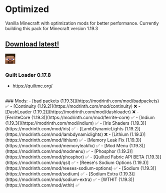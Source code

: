 # Optimized
Vanilla Minecraft with optimization mods for better performance. Currently building this pack for Minecraft version 1.19.3

## [Download latest!](https://github.com/v3eil/Optimized/blob/main/optimized_20221220.zip)

![I'm Steve!](steve_32px.png)

### Quilt Loader 0.17.8

- https://quiltmc.org/
<br>
### Mods:
- [bad packets (1.19.3)](https://modrinth.com/mod/badpackets) ✅
- [Continuity (1.19.2)](https://modrinth.com/mod/continuity) ❌
- [DashLoader (1.19.2)](https://modrinth.com/mod/dashloader) ❌
- [FerriteCore (1.19.3)](https://modrinth.com/mod/ferrite-core) ✅
- [Indium (1.19.3)](https://modrinth.com/mod/indium) ✅
- [Iris Shaders (1.19.3)](https://modrinth.com/mod/iris) ✅
- [LambDynamicLights (1.19.2)](https://modrinth.com/mod/lambdynamiclights) ❌
- [Lithium (1.19.3)](https://modrinth.com/mod/lithium) ✅
- [Memory Leak Fix (1.19.3)](https://modrinth.com/mod/memoryleakfix) ✅
- [Mod Menu (1.19.3)](https://modrinth.com/mod/modmenu) ✅
- [Phosphor (1.19.3)](https://modrinth.com/mod/phosphor) ✅
- [Quilted Fabric API BETA (1.19.3)](https://modrinth.com/mod/qsl) ✅
- [Reese's Sodium Options (1.19.3)](https://modrinth.com/mod/reeses-sodium-options) ✅
- [Sodium (1.19.3)](https://modrinth.com/mod/sodium) ✅
- [Sodium Extra (1.19.3)](https://modrinth.com/mod/sodium-extra) ✅
- [WTHIT (1.19.3)](https://modrinth.com/mod/wthit) ✅
